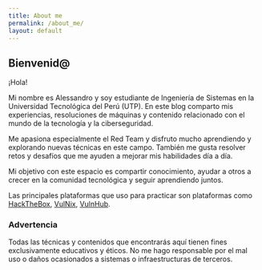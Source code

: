 ```yaml
---
title: About me
permalink: /about_me/
layout: default
---
```


## Bienvenid@

¡Hola!

Mi nombre es Alessandro y soy estudiante de <span class="color-text-lime">Ingeniería de Sistemas en la Universidad Tecnológica del Perú</span> <span class="color-text-magenta">(UTP)</span>. En este blog comparto mis experiencias, resoluciones de máquinas y contenido relacionado con el mundo de la tecnología y la ciberseguridad.

Me apasiona especialmente el <span class="color-text-red">Red Team</span> y disfruto mucho aprendiendo y explorando nuevas técnicas en este campo. También me gusta resolver retos y desafíos que me ayuden a mejorar mis habilidades día a día.

Mi objetivo con este espacio es compartir conocimiento, ayudar a otros a crecer en la comunidad tecnológica y seguir aprendiendo juntos.

Las principales plataformas que uso para practicar son plataformas como [HackTheBox](https://www.hackthebox.com/), [VulNix](https://vulnyx.com/), [VulnHub](https://www.vulnhub.com/).

### Advertencia

Todas las técnicas y contenidos que encontrarás aquí tienen fines exclusivamente educativos y éticos. No me hago responsable por el mal uso o daños ocasionados a sistemas o infraestructuras de terceros.